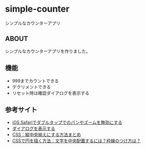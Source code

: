 # simple-counter
シンプルなカウンターアプリ

## ABOUT
シンプルなカウンターアプリを作りました。

## 機能
* 999までカウントできる
* デクリメントできる
* リセット時は確認ダイアログを表示する

## 参考サイト
* [iOS Safariでダブルタップでのパンやズームを無効にする](https://zenn.dev/razokulover/scraps/c68d3f347dc701)
* [ダイアログを表示する](https://www.javadrive.jp/javascript/webpage/index1.html)
* [CSS：縦中央揃えにする方法まとめ](https://yu-z.com/vertical-alignment/)
* [CSSで円を描く方法：文字を中央配置するには？枠線のつけ方は？](https://saruwakakun.com/html-css/basic/circle)

